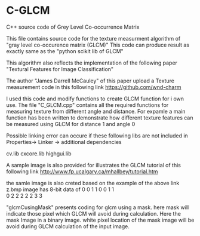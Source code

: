 # C-GLCM
C++ source code of Grey Level Co-occurrence Matrix

This file contains source code for the texture measurment algorithm of "gray level co-occurence matrix (GLCM)" 
This code can produce result as exactly same as the "python scikit lib of GLCM"

This algorithm also reflects the implementation of the following paper 
"Textural Features for Image Classification"

The author "James Darrell McCauley" of this paper upload a Texture measurement code in this following link 
https://github.com/wnd-charm

I used this code and modify functions to create GLCM function for i own use.
The file "C_GLCM.cpp" contains all the required functions for measuring texture from different angle and distance.
For expamle a main function has been written to demonstrate how different texture features can be measured using GLCM for distance 1 and angle 0


Possible linking error can occure if these following libs are not included in Properties-> Linker -> additional dependencies

cv.lib
cxcore.lib
highgui.lib

A sample image is also provided for illustrates the GLCM tutorial of this following link 
http://www.fp.ucalgary.ca/mhallbey/tutorial.htm

the samle image is also creted based on the example of the above link
z.bmp image has 8-bit data of 
0  0  1  1
0  0  1  1  
0  2  2  2
2  2  3  3 

"glcmCusingMask" presents coding for glcm using a mask. here mask will indicate those pixel which GLCM will avoid during calculation. Here the mask Image in a binary image. white pixel location of the mask image will be avoid during GLCM calculation of the input image. 
